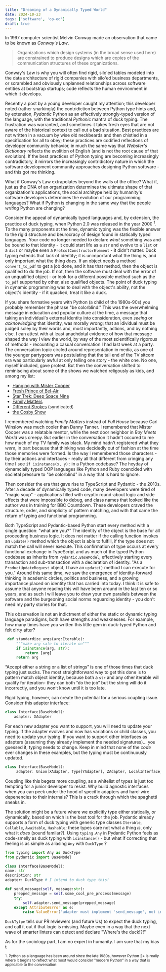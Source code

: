 ```yaml
---
title: "Dreaming of a Dynamically Typed World"
date: 2024-10-23
tags: ['software', 'op-ed']
draft: true
---
```

In 1967 computer scientist Melvin Conway made an observation that came to be known as _Conway's Law_.
> Organizations which design systems (in the broad sense used here) are constrained to produce designs which are copies of the communication structures of these organizations.

Conway's Law is why you will often find rigid, silo'ed tables modeled into the data architecture of rigid companies with silo'ed business departments, or scrambled and obviously unplanned relationships across software entities at bootstrap startups; code reflects the human environment in which it develops.

Recently a post by a young developer caught my attention; this developer noted (rather snarkingly) the contridiction between Python type hints and, by extension, _Pydantic_ Python as an effectively strongly-typed version of the language, with the traditional _Pythonic_ mantra of duck typing. The frustration was warranted, and sometimes it takes fresh eyes that are not aware of the historical context to call out a bad situation. Best practices are not written in a vacuum by wise old neckbeards and then chistled in a specification for all to obey; these practices are codified reflections of developer community behavior, in much the same way that _Webster's Dictionary_ reflects the evolition of English (and is not the root cause of that evolution). If the best practices of Python typing are becoming increasingly contradictory, it mirrors the increasingly contridictory nature in which the software development community approaches designing Python software - and this got me thinking. 

What if Conway's Law extrapolates beyond the walls of the office? What if, just as the DNA of an organization determines the ultimate shape of that organization's applications, the social architype held by humanity's software developers determines the evolution of our programming languages? What if Python is changing in the same way that the people _writing_ Python are changing? 

Consider the appeal of dynamically typed languages and, by extension, the practice of duck typing, when Python 2.0 was released in the year 2000 <sup>1</sup>. 
To the many proponents at the time, dynamic typing was the flexible answer to the rigid structure and beurocracy of design found in statically typed languages. Your code no longer needed to declare _what_ something was and be bound to that identity - it could start life as a `str` and evolve to a `list` or a `dict` or maybe even a `ProtcolConstructorElement` - it didn't matter. Duck typing extends that lack of identity; it is unimportant what the thing _is_, and only important what the thing _does_. If an object needs a method `convert_to_pdf` to get a job done, and it has that method, then the object is qualified to do the job. If not, then the software must deal with the error of an unqualified object - or look for a different possible method such as the `to_pdf` supported by other, also qualified objects. The point of duck typing in dynamic programming was to deal with the object's ability, not the object's identity - if it quacked, treat it like a duck. 

If you share formative years with Python (a child of the 1980s-90s) you probably remember the phrase "be colorblind." This was the overwhelming message in education and popular culture at the time, a message that taking an individual's external identity into consideration, even _seeing_ or _acknowledging_ that identity, was morally wrong; that an idividual must be judged soley by their words and, most importantly, actions, and by nothing else. I can attest with at least anachdotal evidence of how that message shaped the way I view the world, by way of the most scientifically rigorous of methods - recounting a casual conversation I had last week at a party. The conversation topic circled around representation in media, as one of the younger partygoers was postulating that the tail end of the TV sitcom era was particularly awful at only telling one story - the white one. No one, myself included, gave protest. But then the conversation shifted to reminiscing about some of the shows we watched religously as kids, and among my list:
 
* [Hanging with Mister Cooper](https://www.imdb.com/title/tt0103435/)
* [Fresh Prince of Bel-Air](https://www.imdb.com/title/tt0098800/)
* [Star Trek: Deep Space Nine](https://www.imdb.com/title/tt0106145/)
* [Family Matters](https://www.imdb.com/title/tt0096579/)
* [Different Strokes](https://www.imdb.com/title/tt0077003/) (syndicated)
* [the Cosby Show](https://www.imdb.com/title/tt0086687/) 

I remembered watching _Family Matters_ instead of _Full House_ because Carl Winslow was much cooler than Danny Tanner. I remembered that Mister Cooper was a relatable mentor, while the next door neighbor in _Boy Meets World_ was creepy. But earlier in the conversation it hadn't occured to me how much of my TV family was black. My mind hadn't registered what they _were_, in part because that thinking was decidedly out of fashion at the time those memories were formed. Is the way I remembered those characters - by their actions and interfaces - really all that different from cringing any time I see `if isinstance(x, y):`  in a Python codebase? The heyday of dynamcially typed OOP languages like Python and Ruby coencided with societal pressure to "be colorblind" in a way that is hard to ignore.

Then consider the era that gave rise to TypeScript and Pydantic - the 2010s. After a decade of dynamically typed code, many developers were tired of "magic soup" - applications filled with cryptic round-about logic and side effects that were impossible to debug, and class names that looked like the author was in training for BBC Countdown. These developers craved the structure, order, and simplicity of pattern matching, and with that came the return of typing and functional programming. 

Both TypeScript and Pydantic-based Python start every method with a single question: "what are you?" The identity of the object is the base for all proceeding business logic. It does not matter if the calling function invokes an `update()` method which the object is able to fulfill, if the type does not match the call will never execute. This confirmation of type occurs at every functional exchange in TypeScript and as much of the typed Python codebase as inherits from `Pydantic.BaseModel`, effectively starting every transaction and sub-transaction with a declaration of identity. "As a `ProductUpdateRequest` object, I have an `update()` method I can execute for you." 
Around this same time, we saw the emergence of identity-forward thinking in academic circles, politics and business, and a growing importance placed on identity that has carried into today. I think it is safe to assume that anyone reading this will have been around in the last ten or so years, and as such I will leave you to draw your own parallels between the software and the burgeoning social norms reguarding identity - you don't need my party stories for that.

 This observation is not an indictment of either the static or dynamic typing language paradigms, both have strengths and weaknesses. For example, how many times have you written this little gem in duck-typed Python and felt dirty after? 
```python
 def standardize_args(arg:Iterable):
     """make arg safe to iterate on"""
     if isinstance(arg, str):
         return [arg]
     return arg
```

 “Accept either a string or a list of strings” is one of those times that duck typing just sucks. The most straightforward way to get this done is to pattern match object identity, because both a `str` and any other iterable will qualify for iteration- they can both “do the job” but the string will do it incorrectly, and you won’t know until it is too late. 

Rigid typing, however, can create the potential for a serious coupling issue. Consider this adapter interface: 
```python
class Interface(BaseModel):
    adapter: XAdapter
```
 For each new adapter you want to support, you will need to update your typing. If the adapter evolves and now has variations or child classes, you need to update your typing. If you want to support other interfaces as adapters (assuming they already implement the needed signatures)… you guessed it, typing needs to change. Keep in mind that none of the _code_ ever changes in these examples, but the typing must be continuously updated. 
```python
class Interface(BaseModel):
	 adapter: Union[XAdapter, Type[YAdapter], ZAdapter, LocalInterface, Type[ExternalInterface] # this goes on, and on, and on...
```
Coupling like this begets more coupling, as a whitelist of types is just too tempting for a junior developer to resist. Why build agnostic interfaces when you can peek under the hood of specific adapters and hard-wire depenencies to their internals? This is a crack through which the spaghetti sneaks in. 

The solution might be a future where we explicitly type either statically, _or_ dynamically, based on which is the best tool for the job. Pydantic already supports a form of duck typing with generic type classes `Iterable`, `Callable`, `Awaitable`, `Hashable`;  these types care not what a thing _is_, only what it _does_ (sound familar?). Using `typing.Any` in Pydantic Python feels as code-smelly as duck typing with `isinstance()` -  but what if correcting that feeling is as simple as aliasing `Any` with `DuckType` ?
```python
from typing import Any as DuckType
from pydantic import BaseModel

class Interface(BaseModel):
name: str
description: str
adapter: DuckType # I intend to duck type this!

def send_message(self, message:str): 
    prepped_message = self.some_cool_pre_process(message)
    try: 
	    self.adapter.send_message(prepped_message) 
    except AttributeError as e:
        raise ValueError("adapter must implement 'send_message', not implemented in adapter %s", self.adapter) from e
```
`DuckTytpe` tells our PR reviewers (and future Us) to expect the duck typing, and call it out if that logic is missing. Maybe even in a way that the next wave of smarter linters can detect and declare "Where's the duck!?!"

As for the sociology part, I am no expert in humanity. I am sure that my bias t




<sub>1. Python as a language has been around since the late 1980s, however Python 2+ is really where it begins to reflect what most would consider "modern Python" in a way that is applicable to the conversation</sub>
<!--stackedit_data:
eyJoaXN0b3J5IjpbLTE4NzIxNDU0NDQsNjI3OTQ5NjM2LDU5Nz
E4NzQxMiwtMTc2NDc1NDMwMiwxOTE3MzY0Mjc0LC03NDU5OTcz
ODYsLTY0NjU3MDQ4MywxOTExMTU4OTM3LC00NzE5ODU2NDMsND
M3MzQzMDYxLC0zOTk3MjQ0MzMsLTExNTY4NzQwNzAsLTEzNDg4
ODUyMDQsLTIxNzU2NzY1NCwxNzMyOTcwMDU0LDIwMTY2MTIyNT
QsMjAxNjYxMjI1NCw1NzY2NDc4OTAsLTY5MzYwNzYxMCwxMDkw
NTUwMjM4XX0=
-->